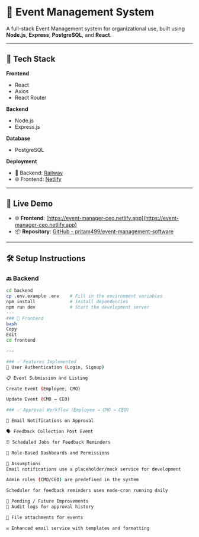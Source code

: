 # 🎉 Event Management System

A full-stack Event Management system for organizational use, built using **Node.js**, **Express**, **PostgreSQL**, and **React**.

---

## 🔧 Tech Stack

**Frontend**  
- React  
- Axios  
- React Router

**Backend**  
- Node.js  
- Express.js

**Database**  
- PostgreSQL

**Deployment**  
- 🚀 Backend: [Railway](https://railway.app)  
- 🌐 Frontend: [Netlify](https://netlify.com)

---

## 🚀 Live Demo

- 🌐 **Frontend**: [https://event-manager-ceo.netlify.app](https://event-manager-ceo.netlify.app)  
- 📦 **Repository**: [GitHub - pritam499/event-management-software](https://github.com/pritam499/event-management-software)

---

## 🛠️ Setup Instructions

### 🔙 Backend

```bash
cd backend
cp .env.example .env    # Fill in the environment variables
npm install             # Install dependencies
npm run dev             # Start the development server
---
### 🎨 Frontend
bash
Copy
Edit
cd frontend

---

### ✅ Features Implemented
🔐 User Authentication (Login, Signup)

📋 Event Submission and Listing

Create Event (Employee, CMO)

Update Event (CMO → CEO)

### ✅ Approval Workflow (Employee → CMO → CEO)

📧 Email Notifications on Approval

🗣️ Feedback Collection Post Event

⏰ Scheduled Jobs for Feedback Reminders

👥 Role-Based Dashboards and Permissions

📌 Assumptions
Email notifications use a placeholder/mock service for development

Admin roles (CMO/CEO) are predefined in the system

Scheduler for feedback reminders uses node-cron running daily

🧩 Pending / Future Improvements
📝 Audit logs for approval history

📎 File attachments for events

✉️ Enhanced email service with templates and formatting

